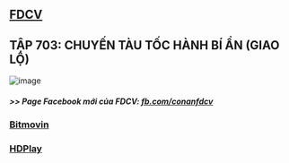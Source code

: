 ## [FDCV](https://admin1509.github.io/fdcvteam.blogspot.com/)
## TẬP 703: CHUYẾN TÀU TỐC HÀNH BÍ ẨN (GIAO LỘ)
![image](https://user-images.githubusercontent.com/75318518/146706315-0b4075ad-247a-43bc-9f08-0ee84649c785.png)

##### >> Page Facebook mới của FDCV: [fb.com/conanfdcv](https://fb.com/conanfdcv)
### [Bitmovin](https://bitmovin.com/demos/stream-test?format=hls&manifest=https://raw.githubusercontent.com/admin1509/admin1509/main/conan-ep-703/index.m3u8)
### [HDPlay](https://hdplay.se/?HLSP2P=https://raw.githubusercontent.com/admin1509/admin1509/main/conan-ep-703/index.m3u8)
